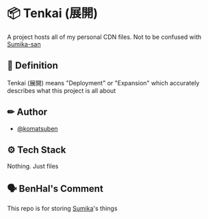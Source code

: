 # 📦 Tenkai (展開)

A project hosts all of my personal CDN files.
Not to be confused with [Sumika-san](https://github.com/komatsuben/sumika-san)

## 🗾 Definition
Tenkai (展開) means "Deployment" or "Expansion" which accurately describes what this project is all about

## ✏ Author

-   [@komatsuben](https://www.github.com/komatsuben)

## ⚙ Tech Stack
Nothing. Just files

## 🗣 BenHal's Comment
This repo is for storing [Sumika](https://github.com/komatsuben/sumika)'s things
